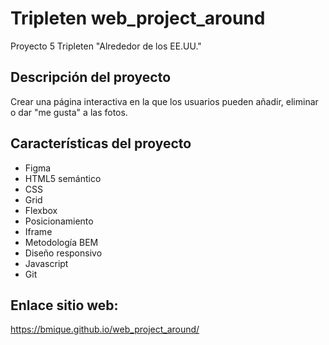 # Tripleten web_project_around

Proyecto 5 Tripleten "Alrededor de los EE.UU."

## Descripción del proyecto

Crear una página interactiva en la que los usuarios pueden añadir, eliminar o dar "me gusta" a las fotos.

## Características del proyecto

- Figma
- HTML5 semántico
- CSS
- Grid
- Flexbox
- Posicionamiento
- Iframe
- Metodología BEM
- Diseño responsivo
- Javascript
- Git

## Enlace sitio web:

https://bmique.github.io/web_project_around/
